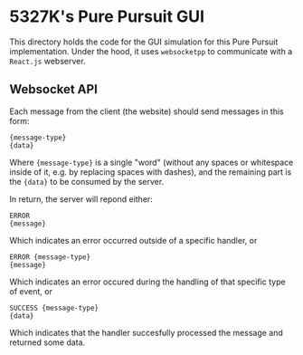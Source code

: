 # 5327K's Pure Pursuit GUI

This directory holds the code for the GUI simulation for this Pure Pursuit implementation. Under the hood, it uses `websocketpp` to communicate with a `React.js` webserver.

## Websocket API

Each message from the client (the website) should send messages in this form:
```
{message-type}
{data}
```

Where `{message-type}` is a single "word" (without any spaces or whitespace inside of it, e.g. by replacing spaces with dashes), and the remaining part is the `{data}` to be consumed by the server.

In return, the server will repond either:
```
ERROR
{message}
```
Which indicates an error occurred outside of a specific handler, or
```
ERROR {message-type}
{message}
```
Which indicates an error occured during the handling of that specific type of event, or
```
SUCCESS {message-type}
{data}
```
Which indicates that the handler succesfully processed the message and returned some data.


